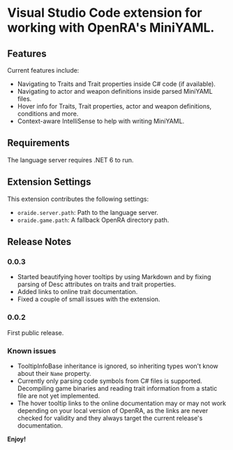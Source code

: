 # Visual Studio Code extension for working with OpenRA's MiniYAML.

## Features

Current features include:
 - Navigating to Traits and Trait properties inside C# code (if available).
 - Navigating to actor and weapon definitions inside parsed MiniYAML files.
 - Hover info for Traits, Trait properties, actor and weapon definitions, conditions and more.
 - Context-aware IntelliSense to help with writing MiniYAML.

## Requirements

The language server requires .NET 6 to run.

## Extension Settings

This extension contributes the following settings:

 - `oraide.server.path`: Path to the language server.
 - `oraide.game.path`: A fallback OpenRA directory path.

## Release Notes

### 0.0.3

 - Started beautifying hover tooltips by using Markdown and by fixing parsing of Desc attributes on traits and trait properties.
 - Added links to online trait documentation.
 - Fixed a couple of small issues with the extension.

### 0.0.2

First public release.

### Known issues

 - TooltipInfoBase inheritance is ignored, so inheriting types won't know about their `Name` property.
 - Currently only parsing code symbols from C# files is supported. Decompiling game binaries and reading trait information from a static file are not yet implemented.
 - The hover tooltip links to the online documentation may or may not work depending on your local version of OpenRA, as the links are never checked for validity and they always target the current release's documentation.

**Enjoy!**
